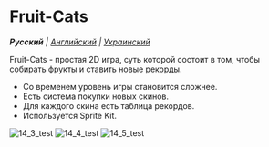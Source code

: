 # Fruit-Cats

_**Русский** | [Английский](README.md) | [Украинский](README.ua.md)_

Fruit-Cats - простая 2D игра, суть которой состоит в том, чтобы собирать фрукты и ставить новые рекорды.
* Со временем уровень игры становится сложнее.
* Есть система покупки новых скинов.
* Для каждого скина есть таблица рекордов.
* Используется Sprite Kit.

![14_3_test](https://github.com/realeti/Fruit-Cats/assets/30148823/399de592-6acf-41d8-ac64-90bb7ebd4545)
![14_4_test](https://github.com/realeti/Fruit-Cats/assets/30148823/c98a70fb-f078-477c-a085-93e280bafc65)
![14_5_test](https://github.com/realeti/Fruit-Cats/assets/30148823/50323bcf-f991-4f32-b96c-55d7a86f28c1)
